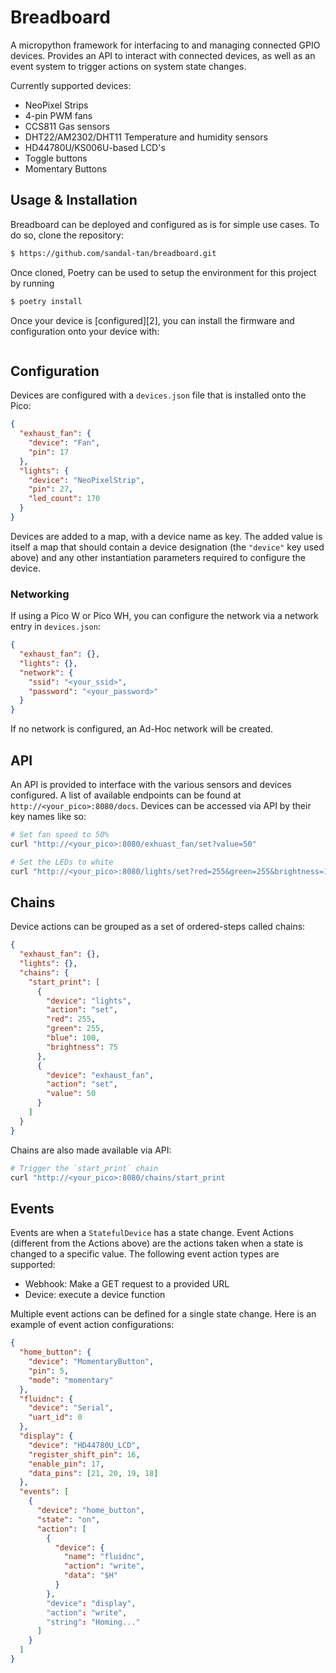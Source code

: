 # Breadboard

A micropython framework for interfacing to and managing connected GPIO devices. Provides an API to interact with
connected devices, as well as an event system to trigger actions on system state changes.

Currently supported devices:

- NeoPixel Strips
- 4-pin PWM fans
- CCS811 Gas sensors
- DHT22/AM2302/DHT11 Temperature and humidity sensors
- HD44780U/KS006U-based LCD's
- Toggle buttons
- Momentary Buttons

## Usage & Installation

Breadboard can be deployed and configured as is for simple use cases. To do so, clone the repository:

```bash
$ https://github.com/sandal-tan/breadboard.git
```

Once cloned, Poetry can be used to setup the environment for this project by running

```bash
$ poetry install
```

Once your device is [configured][2], you can install the firmware and configuration onto your device with:

```bash

```

## Configuration

Devices are configured with a `devices.json` file that is installed onto the Pico:

```json
{
  "exhaust_fan": {
    "device": "Fan",
    "pin": 17
  },
  "lights": {
    "device": "NeoPixelStrip",
    "pin": 27,
    "led_count": 170
  }
}
```

Devices are added to a map, with a device name as key. The added value is itself a map that should contain a device
designation (the `"device"` key used above) and any other instantiation parameters required to configure the device.

### Networking

If using a Pico W or Pico WH, you can configure the network via a network entry in `devices.json`:

```json
{
  "exhaust_fan": {},
  "lights": {},
  "network": {
    "ssid": "<your_ssid>",
    "password": "<your_password>"
  }
}
```

If no network is configured, an Ad-Hoc network will be created.

## API

An API is provided to interface with the various sensors and devices configured. A list of available endpoints can be
found at `http://<your_pico>:8080/docs`. Devices can be accessed via API by their key names like so:

```bash
# Set fan speed to 50%
curl "http://<your_pico>:8080/exhuast_fan/set?value=50"

# Set the LEDs to white
curl "http://<your_pico>:8080/lights/set?red=255&green=255&brightness=10
```

## Chains

Device actions can be grouped as a set of ordered-steps called chains:

```json
{
  "exhaust_fan": {},
  "lights": {},
  "chains": {
    "start_print": [
      {
        "device": "lights",
        "action": "set",
        "red": 255,
        "green": 255,
        "blue": 100,
        "brightness": 75
      },
      {
        "device": "exhaust_fan",
        "action": "set",
        "value": 50
      }
    ]
  }
}
```

Chains are also made available via API:

```bash
# Trigger the `start_print` chain
curl "http://<your_pico>:8080/chains/start_print
```

## Events

Events are when a `StatefulDevice` has a state change. Event Actions (different from the Actions above) are the actions
taken when a state is changed to a specific value. The following event action types are supported:

- Webhook: Make a GET request to a provided URL
- Device: execute a device function

Multiple event actions can be defined for a single state change. Here is an example of event action configurations:

```json
{
  "home_button": {
    "device": "MomentaryButton",
    "pin": 5,
    "mode": "momentary"
  },
  "fluidnc": {
    "device": "Serial",
    "uart_id": 0
  },
  "display": {
    "device": "HD44780U_LCD",
    "register_shift_pin": 16,
    "enable_pin": 17,
    "data_pins": [21, 20, 19, 18]
  },
  "events": [
    {
      "device": "home_button",
      "state": "on",
      "action": [
        {
          "device": {
            "name": "fluidnc",
            "action": "write",
            "data": "$H"
          }
        },
        "device": "display",
        "action": "write",
        "string": "Homing..."
      ]
    }
  ]
}
```
